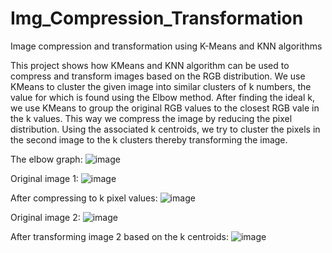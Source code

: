 # Img_Compression_Transformation
Image compression and transformation using K-Means and KNN algorithms 

This project shows how KMeans and KNN algorithm can be used to compress and transform images based on the RGB distribution. We use KMeans to cluster the given image into similar clusters of k numbers, the value for which is found using the Elbow method. After finding the ideal k, we use KMeans to group the original RGB values to the closest RGB vale in the k values. This way we compress the image by reducing the pixel distribution. Using the associated k centroids, we try to cluster the pixels in the second image to the k clusters thereby transforming the image.

The elbow graph:
![image](https://github.com/user-attachments/assets/017a9dca-1148-4005-bfe3-16d3b41e6c72)

Original image 1:
![image](https://github.com/user-attachments/assets/63df61d3-0b73-4dff-8136-f003b039701e)

After compressing to k pixel values:
![image](https://github.com/user-attachments/assets/e668259d-e905-4788-b11b-1425a9fc4e9c)

Original image 2:
![image](https://github.com/user-attachments/assets/47e2216d-29a7-4d82-8131-29ab46babd82)

After transforming image 2 based on the k centroids: 
![image](https://github.com/user-attachments/assets/1ada1e04-0a06-4da9-9878-aece78507d61)



